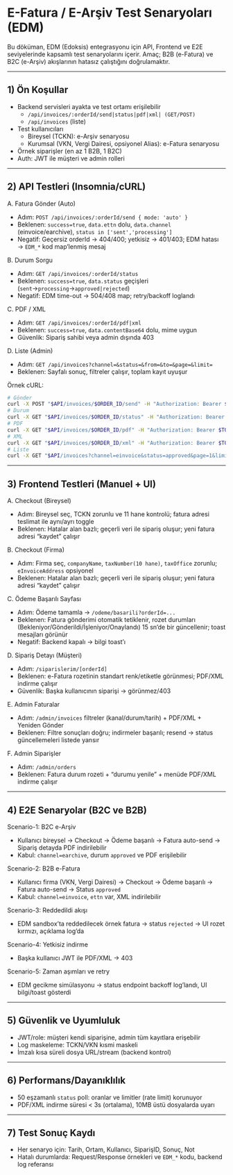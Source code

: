 # E-Fatura / E-Arşiv Test Senaryoları (EDM)

Bu döküman, EDM (Edoksis) entegrasyonu için API, Frontend ve E2E seviyelerinde kapsamlı test senaryolarını içerir. Amaç; B2B (e-Fatura) ve B2C (e-Arşiv) akışlarının hatasız çalıştığını doğrulamaktır.

---

## 1) Ön Koşullar
- Backend servisleri ayakta ve test ortamı erişilebilir
  - `/api/invoices/:orderId/send|status|pdf|xml| (GET/POST)`
  - `/api/invoices` (liste)
- Test kullanıcıları
  - Bireysel (TCKN): e-Arşiv senaryosu
  - Kurumsal (VKN, Vergi Dairesi, opsiyonel Alias): e-Fatura senaryosu
- Örnek siparişler (en az 1 B2B, 1 B2C)
- Auth: JWT ile müşteri ve admin rolleri

---

## 2) API Testleri (Insomnia/cURL)

A. Fatura Gönder (Auto)
- Adım: `POST /api/invoices/:orderId/send { mode: 'auto' }`
- Beklenen: `success=true`, `data.ettn` dolu, `data.channel` (einvoice/earchive), `status in ['sent','processing']`
- Negatif: Geçersiz orderId → 404/400; yetkisiz → 401/403; EDM hatası → `EDM_*` kod map’lenmiş mesaj

B. Durum Sorgu
- Adım: `GET /api/invoices/:orderId/status`
- Beklenen: `success=true`, `data.status` geçişleri (`sent`→`processing`→`approved|rejected`)
- Negatif: EDM time-out → 504/408 map; retry/backoff loglandı

C. PDF / XML
- Adım: `GET /api/invoices/:orderId/pdf|xml`
- Beklenen: `success=true`, `data.contentBase64` dolu, mime uygun
- Güvenlik: Sipariş sahibi veya admin dışında 403

D. Liste (Admin)
- Adım: `GET /api/invoices?channel=&status=&from=&to=&page=&limit=`
- Beklenen: Sayfalı sonuç, filtreler çalışır, toplam kayıt uyuşur

Örnek cURL:
```bash
# Gönder
curl -X POST "$API/invoices/$ORDER_ID/send" -H "Authorization: Bearer $TOKEN" -H "Content-Type: application/json" -d '{"mode":"auto"}'
# Durum
curl -X GET "$API/invoices/$ORDER_ID/status" -H "Authorization: Bearer $TOKEN"
# PDF
curl -X GET "$API/invoices/$ORDER_ID/pdf" -H "Authorization: Bearer $TOKEN"
# XML
curl -X GET "$API/invoices/$ORDER_ID/xml" -H "Authorization: Bearer $TOKEN"
# Liste
curl -X GET "$API/invoices?channel=einvoice&status=approved&page=1&limit=20" -H "Authorization: Bearer $ADMIN_TOKEN"
```

---

## 3) Frontend Testleri (Manuel + UI)

A. Checkout (Bireysel)
- Adım: Bireysel seç, TCKN zorunlu ve 11 hane kontrolü; fatura adresi teslimat ile aynı/ayrı toggle
- Beklenen: Hatalar alan bazlı; geçerli veri ile sipariş oluşur; yeni fatura adresi “kaydet” çalışır

B. Checkout (Firma)
- Adım: Firma seç, `companyName`, `taxNumber(10 hane)`, `taxOffice` zorunlu; `eInvoiceAddress` opsiyonel
- Beklenen: Hatalar alan bazlı; geçerli veri ile sipariş oluşur; yeni fatura adresi “kaydet” çalışır

C. Ödeme Başarılı Sayfası
- Adım: Ödeme tamamla → `/odeme/basarili?orderId=...`
- Beklenen: Fatura gönderimi otomatik tetiklenir, rozet durumları (Bekleniyor/Gönderildi/İşleniyor/Onaylandı) 15 sn’de bir güncellenir; toast mesajları görünür
- Negatif: Backend kapalı → bilgi toast’ı

D. Sipariş Detayı (Müşteri)
- Adım: `/siparislerim/[orderId]`
- Beklenen: e-Fatura rozetinin standart renk/etiketle görünmesi; PDF/XML indirme çalışır
- Güvenlik: Başka kullanıcının siparişi → görünmez/403

E. Admin Faturalar
- Adım: `/admin/invoices` filtreler (kanal/durum/tarih) + PDF/XML + Yeniden Gönder
- Beklenen: Filtre sonuçları doğru; indirmeler başarılı; resend → status güncellemeleri listede yansır

F. Admin Siparişler
- Adım: `/admin/orders`
- Beklenen: Fatura durum rozeti + “durumu yenile” + menüde PDF/XML indirme çalışır

---

## 4) E2E Senaryolar (B2C ve B2B)

Scenario-1: B2C e-Arşiv
- Kullanıcı bireysel → Checkout → Ödeme başarılı → Fatura auto-send → Sipariş detayda PDF indirilebilir
- Kabul: `channel=earchive`, durum `approved` ve PDF erişilebilir

Scenario-2: B2B e-Fatura
- Kullanıcı firma (VKN, Vergi Dairesi) → Checkout → Ödeme başarılı → Fatura auto-send → Status `approved`
- Kabul: `channel=einvoice`, `ettn` var, XML indirilebilir

Scenario-3: Reddedildi akışı
- EDM sandbox’ta reddedilecek örnek fatura → status `rejected` → UI rozet kırmızı, açıklama log’da

Scenario-4: Yetkisiz indirme
- Başka kullanıcı JWT ile PDF/XML → 403

Scenario-5: Zaman aşımları ve retry
- EDM gecikme simülasyonu → status endpoint backoff log’landı, UI bilgi/toast gösterdi

---

## 5) Güvenlik ve Uyumluluk
- JWT/role: müşteri kendi siparişine, admin tüm kayıtlara erişebilir
- Log maskeleme: TCKN/VKN kısmi maskeli
- İmzalı kısa süreli dosya URL/stream (backend kontrol)

---

## 6) Performans/Dayanıklılık
- 50 eşzamanlı `status` poll: oranlar ve limitler (rate limit) korunuyor
- PDF/XML indirme süresi < 3s (ortalama), 10MB üstü dosyalarda uyarı

---

## 7) Test Sonuç Kaydı
- Her senaryo için: Tarih, Ortam, Kullanıcı, SiparişID, Sonuç, Not
- Hatalı durumlarda: Request/Response örnekleri ve `EDM_*` kodu, backend log referansı 